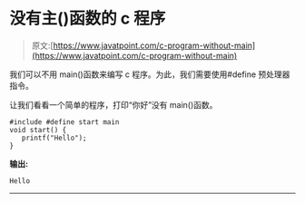 # 没有主()函数的 c 程序

> 原文:[https://www.javatpoint.com/c-program-without-main](https://www.javatpoint.com/c-program-without-main)

我们可以不用 main()函数来编写 c 程序。为此，我们需要使用#define 预处理器指令。

让我们看看一个简单的程序，打印“你好”没有 main()函数。

```
#include #define start main  
void start() {  
   printf("Hello");  
} 
```

**输出:**

```
Hello

```

* * *